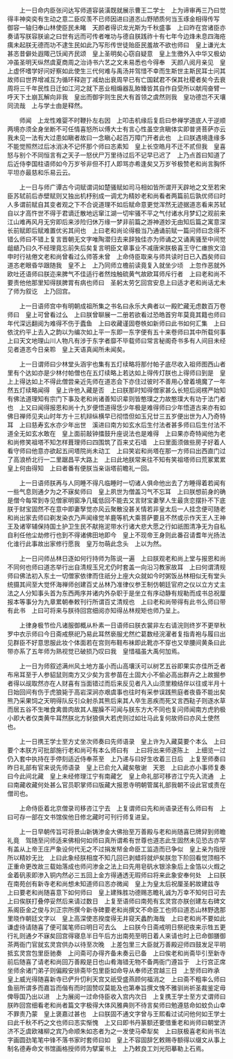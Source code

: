 <!-- { "loadSidebar": true } -->
　　上一日命内臣张问达写师道容装潢既就展示曹王二学士　上为谛审再三乃曰觉得丰神奕奕有生动之意二臣叹羡不已师因进曰道忞山野陋质何当玉琢金相得传写　御容一轴归奉山林使臣民未睹　天颜者得识龙光斯为千秋盛事　上曰昨在宫诸臣亦奏请写朕容朕谕之曰世有远而可传者唯功与德自朕践祚十有七年今边烽未息四海疮痍未起朕无德而功不逮生民如此乃写形传世徒贻臣民羞故不欲也师曰　皇上谦光太甚忞昔僻处遐陬己饫闻齐民颂　皇上圣明矣心窃自疑意　皇上生徼外入中华又极幼冲虽圣明天纵然虞夏商周之治诗书六艺之文未易悉也今得奉　天颜八阅月亲见　皇上虚怀嗜学好问好察如此使生三代何难与禹汤并驾惜不幸而生斯世主斯民耳士问其故师曰世界增减互为循环释迦丁减劫出衰周早已有亡国弑君不保其社稷者矣今去衰周将三千年民性日迁如江河之就下恶业相煽器乱臶臻皆其自作自受所以献闯奋臂一呼天下土崩瓦解向非我　皇出而御宇则生民大有首领之虞然则我　皇功德岂不天壤同流哉　上与学士由是释然。

　　师闻　上龙性难婴不时鞭扑左右因　上叩击机缘后复启曰参禅学道底人于逆顺两境亦须全身坐断不可任情喜怒所以傅大士有言心性虽空贪瞋体实即普贤菩萨亦云我未见一法有大过患如瞋者故曰一念瞋心起百万障门开者此也　上曰朕遇境逢缘多不能觉照然过后冰消决不记怀那个师曰忞素知　皇上长空皓月不迁不贰但我　皇喜怒与别个不同恒言有之天子一怒伏尸万里待过后不记早已迟了　上乃点首曰知道了后近侍李国柱语师如今万岁爷非但不打人即骂亦希逢矣又万岁爷极赞老和尚言胸怀平坦亦最慈和乐易云云。

　　上一日与师广谭古今词赋谓词如楚骚赋如司马相如皆所谓开天辟地之文至若宋臣苏轼前后赤壁赋则又独出机杼别成一调尤为精妙老和尚看者两篇前后孰优师曰时人多谓前赋自其变者观之下不合说道理不如后赋命意更觉浑然无迹据道忞看来苏轼自以才高忤世不得于君谪迁散地远窜江湖一切牢骚不平之气付诸水月梦幻之观前来江山难再风月无穷即后来涉险归休万缘一梦非前篇之游神道妙无由知后篇之寓意深长前赋即后赋难置优劣其间也　上曰老和尚论得极当乃通诵前赋一篇问师曰念得不错么师曰不错上复言晋朝无文字唯陶潜归去来辞独佳亦为师诵之又诵离骚至中间觉龃龉乃曰久不经理竟忘前失后矣复言明臣文章事业不减唐宋朕极喜王守仁瘗旅文洎申时行袪倦文老和尚曾看过么师答未曾　上命侍臣取来与师共读时日已入酉矣师曰道忞老眼昏华跟随我　皇不上　上乃同师立檐前读竟复入就坐少顷　上忽作恶就外欧吐还语师曰朕迩来脾气不佳适行者然烛触硫黄气故欧耳师斥行者　上曰老和尚不要责他他那里知得朕脾胃有病也师曰　圣躬太劳乞回宫安息上曰适才老和尚话尤未了师为叙讫　上乃回宫。

　　上一日语师宫中有明朝成祖所集之书名曰永乐大典者以一殿贮藏无虑数百万卷师曰　皇上可曾看过么　上曰朕曾聊展一二册若欲看过恐皓首穷年莫竟其籍也师曰年代深远翻阅为难得不伤于蠹鱼　上曰收藏谨固卷帙如新师曰此书如何汇集　上曰依沈约平上去入之韵以为编次如上平一东即一东字便有五十来卷师曰其中所载何事　上曰天文地理山川人物凡有涉于东字者靡不毕载师曰常言秘阁奇书多有人间目未经见者道忞今日亲聆　皇上天语真闻所未闻矣。

　　上一日谓师曰少林堂头涵宇也集有五灯续略将那付帕子底尽收入祖师图西山者里有个达如亦是少林付帕僧也在五灯续略上若达如上得传灯朕也上得师曰到是　皇上上得达如上不得此僧尝亲近先师在道忞会下亦住过彼时不善用心曾着境魔了一年然五灯续略闻得　皇上许他入藏是否　上曰朕那时知得僧家甚么长短后阅楞严始知有佛法道理知有宗门下事及老和尚诸善知识辈则皆憨璞之力故憨璞大有功于法门者也　上又曰闻得报恩和尚十九岁便悟道得恁少年极是难得师曰少年悟道古来亦有如佛日禅师见夹山时年方十三机辩纵横早已彻悟但如玉兄廿三五岁便出世为人乃奇特耳　上曰慈寿玄水亦少年出世　溪进曰南方如玄水后生付法者甚多师曰后生付法不道全无如玄水敢在　皇上面前敲钟擂鼓升座说法也是难得　上曰果亦奇特闻他为老和尚修笑祖塔不知怎样葺理师曰四围筑了百来丈石墙　上曰里面须做些房子好着人看守师曰他意亦欲起五间塔院尚未动工　上曰笑岩和尚塔在那一方师曰出西直门过了高浪桥北行一二里踞昌平大路上　上曰此地朕常来往不知有笑祖塔师曰荒冢累累　皇上何由得知　上曰者番有便朕当亲诣塔前瞻礼一回。

　　上一日语师朕再与人同睡不得凡临睡时一切诸人俱命他出去了方睡得着若闻有一些气息则通夕为之不寐矣师曰　皇上夙世为僧盖习气不忘耳　上曰朕想前身的确是僧今每常到寺见僧家明窗净几辄低回不能去又言财宝妻孥人生最贪恋摆扑不下底朕于财宝固然不在意中即妻孥觉亦风云聚散没甚关情若非皇太后一人挂念便可随老和尚出家去师曰剃发染衣乃声闻缘觉羊鹿等机大乘菩萨要且不然或示作天王人王神王及诸宰辅保持国土护卫生民不猒拖泥带水行诸大悲大愿之行如祇图清净无为自私自利任他尘劫修行也到不得诸佛田地即今　皇上不现帝王身则此番召请耆年光扬法化谁行此事故出家修行愿我　皇万勿萌此念头　上以为然。

　　上一日问师丛林日逐如何行持师为陈说一遍　上曰朕观老和尚上堂与报恩和尚不同何也师曰道忞举行出自清规玉兄尤仍时套盖一向沿习教家故耳　上曰何谓清规师曰佛法初入东土一切僧家依律而住祇分上座大众就如今时粥饭丛林相似无有堂头统摄其间至大觉怀海禅师创建百丈丛林乃准律仪参王制仿朝廷官府之仪以立方丈主法之人分知事头首为东西两序并诸内外杂职于是坐立有序动静有规勒而成书总祝厘报本等事分为九章累朝奉敕刊行所谓百丈清规也　上曰老和尚带得有此书么师曰带有此书　上曰可将来与朕待回宫细阅亦知得丛林规矩也师乃呈上。

　　上律身极节俭凡诸服御概从朴素一日语师曰朕衣裳非左右请浣则终岁不更举秋罗中衣示师曰今日斋戒祭祀乃易此耳然亵服尤然纻葛数经浣濯者复指青袍与履曰出见群臣不好意思服此妆个体面若在宫则布鞋布袜即此靴亦不穿也又举腰间黄条曰此带亦系了五年师为熟视觉已破损乃叹曰我　皇惜福虽大禹何加焉。

　　上一日为师叙述满州风土地方虽小而山高壤沃可以树艺五谷即果实亦佳所乏者布帛耳至于人参貂鼠则南方又少矣为言参苗在土固大小不偷必高出群卉之上故掘参者得以觇取然亦在人财喜有当面错过而后来反见者凡入山须里粮结伴以往或半月十日始回间有伤于虎狼毙于高岩深涧亦艰虞事也往时有采参误践熊庭者夜昏不能出矣熊乃采果饲之天明得队反引众射杀其熊后来其人卒生恶疾而死又言西鞑子则逐水草而居五谷不生唯食禽兽肉故其人腥臊不可闻与朕东方大不同也复问师闻南方虎豹极小即大者仅类黄牛耳然朕北方豺狼俱大若虎则过如壮马此复何故师曰亦风土使然也。

　　上一日携王学士至方丈坐次师奏曰先师语录　皇上许为入藏莫要个本么　上曰要个本朕方可批部施行老和尚可有本么师曰有　上曰将出来师遂陈上　上细览一过仍入套中执持在手停刻适近侍奉茶至　上乃递与曰好生收着三日后　上复至师奏曰昨日礼部有官来说先师语录　皇上已俞允入藏矣敬谢　天恩　上曰此亦小事师复奏曰今此间北藏　皇上未经修理江宁有南藏乞　皇上命礼部可移咨江宁先入流通　上曰南藏收藏何处甚么官员职掌师曰版藏大报恩寺明朝管属礼部我朝不设此官或责在僧司也。

　　上命侍臣着北京僧录司移咨江宁去　上复谓师曰先和尚语录还有么师曰有　上曰可存一部在文书馆俟他日修北藏时可刊行师复进呈。

　　上一日早朝传旨可将景山新铸渗金大佛抬至万善殿与老和尚随喜巳牌舁到师瞻礼竟　驾随至问师适来佛相何如师曰真所谓希有世尊也道忞此生固然未见恐古亦罕有盖从上帝王庄严象设何代无之不过捐发帑金命臣工监造而已争似　皇上亲为指授所以精妙无比　上曰此象经朕相度不知几回已剥蜡将就炉矣朕忽下阶回看觉顶相不正重命更改故三载始落成也师问渗金之法上曰先用皂矾水银涂象后上金箔以火煆之金着矾汞即渗入铜内然必三五回上金方得通透无瑕师曰将来此象安奉何处　上曰朕在南苑创有新寺老和尚想未知道师曰忞亦微闻　皇上为皇太后祝厘圣躬故建兹寺　上曰要老和尚随喜意下如何师曰　皇上建殊胜功德赐忞瞻礼诚为万幸不知何日可去　上曰俟朕打叠停妥然后来请过数日　上复至语师曰南苑有玄灵宫亦朕创建左右碑文系阁臣金之俊与刘正宗所撰今新寺碑要老和尚撰文不命臣工也师曰道忞山林野逸那里晓作朝廷文字以　皇上高深使忞揆度得无井窥天蠡酌海哉　上曰老和尚不要如此谦虚待请随喜了便可属笔师曰明日可去么　上曰朕今日斋戒明日祭祀夜来示牲五更行礼则通夕不寐矣回宫得寝息半日午后方出南苑至明日着人来请也时上已命御膳御茶两衙门官就玄灵宫供办以待至次晚　上差包里三大臣就万善殿迎师四鼓发足平明抵玄灵宫包里臣驰奏　上问斋可办得齐备未奏云已备　上曰俟老和尚斋毕引至新寺前后随喜了请老和尚回万善殿是日也山肴海错无物不备两衙门遵旨于　上行宫正席坐师余诸门弟子则偏殿安排斋毕包里臣如命导从奉师还宫越三日　上至师曰昨承　皇上威光得随喜新寺已俨升忉利天宫又祇受盛燕顾何福消之　上曰斋不粗率么师曰鱼丽所谓多而嘉旨而偕有而时固赞叹莫能及也第奉旨撰文愧不雅驯尚祈圣裁鉴定毋俾辱国乃出以进　上为展阅一过命侍臣收入宫内次日　上复携王学士至方丈谓师曰朕昨回宫细看老和尚者篇文字极得大体风雅典则不待言矣师曰勉遵慈命如蚊负山幸不罪责乃蒙　皇上褒嘉过甚也　上曰朕固不通文字曾与王熙看过试问他何如王学士曰此千秋不朽之文也师曰忞实惭愧　上又曰即书丹篆额还要借重老和尚师曰朝堂济济不乏虞欧褚柳之宾乃命顺朱如忞者为之一发使马牵犁矣　上曰朕极喜老和尚书法字画圆劲笔笔中锋不落书家时套师曰如　皇上不容固辞乞敕赐寺额得以缀文从事上制名德寿命文书馆画格授师师为擘窠书上　上乃敕良工刘光阳摹勒上石焉。


